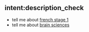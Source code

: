 ## intent:description_check
- tell me about [french stage 1](course)
- tell me about [brain sciences](course)

